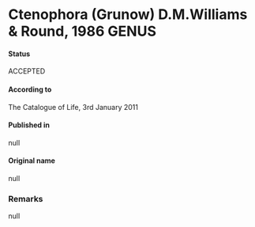 Ctenophora (Grunow) D.M.Williams & Round, 1986 GENUS
=======

#### Status
ACCEPTED

#### According to
The Catalogue of Life, 3rd January 2011

#### Published in
null

#### Original name
null

### Remarks
null